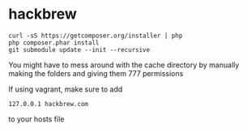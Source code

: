 hackbrew
========

    curl -sS https://getcomposer.org/installer | php
    php composer.phar install
    git submodule update --init --recursive
    

You might have to mess around with the cache directory by manually making the folders and giving them 777 permissions

If using vagrant, make sure to add

    127.0.0.1 hackbrew.com

to your hosts file
